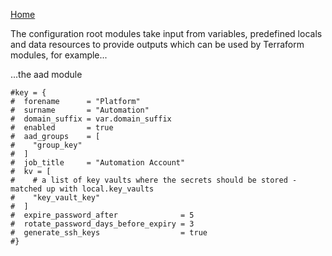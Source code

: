 [Home](https://github.com/heathen1878/Terraform/blob/main/root_modules/readme.md)

The configuration root modules take input from variables, predefined locals and data resources to provide outputs which can be used by Terraform modules, for example...

...the aad module 

    #key = {
    #  forename      = "Platform"
    #  surname       = "Automation"
    #  domain_suffix = var.domain_suffix
    #  enabled       = true
    #  aad_groups    = [
    #    "group_key"
    #  ]
    #  job_title     = "Automation Account"
    #  kv = [
    #    # a list of key vaults where the secrets should be stored - matched up with local.key_vaults
    #    "key_vault_key"
    #  ]
    #  expire_password_after              = 5
    #  rotate_password_days_before_expiry = 3
    #  generate_ssh_keys                  = true
    #} 